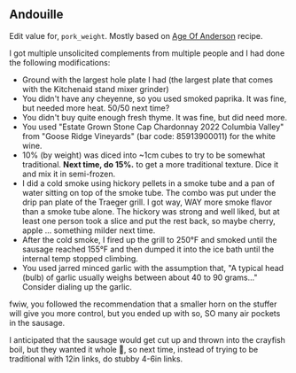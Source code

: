 ## Andouille
Edit value for, `pork_weight`. Mostly based on [Age Of Anderson](https://www.youtube.com/watch?v=GNLlvlCjYzs) recipe.

I got multiple unsolicited complements from multiple people and I had done the following modifications:
- Ground with the largest hole plate I had (the largest plate that comes with the Kitchenaid stand mixer grinder)
- You didn't have any cheyenne, so you used smoked paprika. It was fine, but needed more heat. 50/50 next time?
- You didn't buy quite enough fresh thyme. It was fine, but did need more.
- You used "Estate Grown Stone Cap Chardonnay 2022 Columbia Valley" from "Goose Ridge Vineyards" (bar code: 85913900011) for the white wine.
- 10% (by weight) was diced into ~1cm cubes to try to be somewhat traditional. **Next time, do 15%.** to get a more traditional texture. Dice it  and mix it in semi-frozen.
- I did a cold smoke using hickory pellets in a smoke tube and a pan of water sitting on top of the smoke tube. The combo was put under the drip pan plate of the Traeger grill. I got way, WAY more smoke flavor than a smoke tube alone. The hickory was strong and well liked, but at least one person took a slice and put the rest back, so maybe cherry, apple ... something milder next time.
- After the cold smoke, I fired up the grill to 250°F and smoked until the sausage reached 155°F and then dumped it into the ice bath until the internal temp stopped climbing.
- You used jarred minced garlic with the assumption that, "A typical head (bulb) of garlic usually weighs between about 40 to 90 grams..." Consider dialing up the garlic.

fwiw, you followed the recommendation that a smaller horn on the stuffer will give you more control, but you ended up with so, SO many air pockets in the sausage.

I anticipated that the sausage would get cut up and thrown into the crayfish boil, but they wanted it whole 🎉, so next time, instead of trying to be traditional with 12in links, do stubby 4-6in links.
